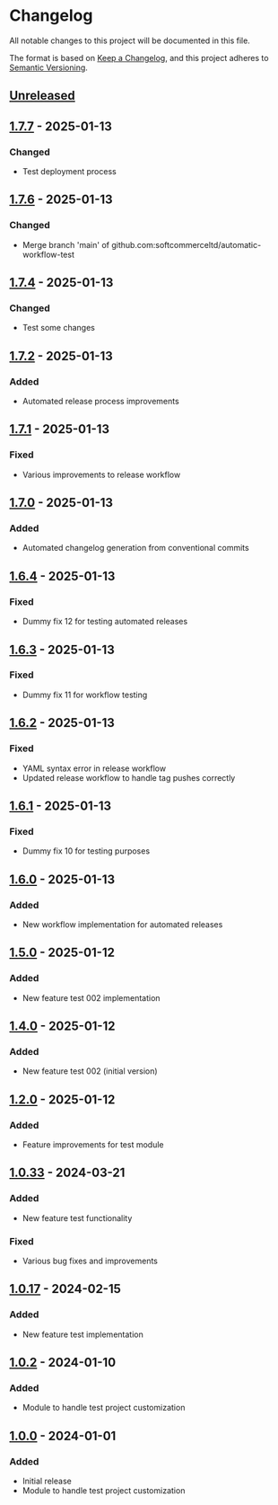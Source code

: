 # Changelog

All notable changes to this project will be documented in this file.

The format is based on [Keep a Changelog](https://keepachangelog.com/en/1.0.0/),
and this project adheres to [Semantic Versioning](https://semver.org/spec/v2.0.0.html).

## [Unreleased]

## [1.7.7] - 2025-01-13
### Changed
- Test deployment process

## [1.7.6] - 2025-01-13
### Changed
- Merge branch 'main' of github.com:softcommerceltd/automatic-workflow-test

## [1.7.4] - 2025-01-13
### Changed
- Test some changes

## [1.7.2] - 2025-01-13
### Added
- Automated release process improvements

## [1.7.1] - 2025-01-13
### Fixed
- Various improvements to release workflow

## [1.7.0] - 2025-01-13
### Added
- Automated changelog generation from conventional commits

## [1.6.4] - 2025-01-13
### Fixed
- Dummy fix 12 for testing automated releases

## [1.6.3] - 2025-01-13
### Fixed
- Dummy fix 11 for workflow testing

## [1.6.2] - 2025-01-13
### Fixed
- YAML syntax error in release workflow
- Updated release workflow to handle tag pushes correctly

## [1.6.1] - 2025-01-13
### Fixed
- Dummy fix 10 for testing purposes

## [1.6.0] - 2025-01-13
### Added
- New workflow implementation for automated releases

## [1.5.0] - 2025-01-12
### Added
- New feature test 002 implementation

## [1.4.0] - 2025-01-12
### Added
- New feature test 002 (initial version)

## [1.2.0] - 2025-01-12
### Added
- Feature improvements for test module

## [1.0.33] - 2024-03-21
### Added
- New feature test functionality
### Fixed
- Various bug fixes and improvements

## [1.0.17] - 2024-02-15
### Added
- New feature test implementation

## [1.0.2] - 2024-01-10
### Added
- Module to handle test project customization

## [1.0.0] - 2024-01-01
### Added
- Initial release
- Module to handle test project customization

[Unreleased]: https://github.com/softcommerceltd/automatic-workflow-test/compare/v1.7.7...HEAD
[1.7.7]: https://github.com/softcommerceltd/automatic-workflow-test/compare/v1.7.6...v1.7.7
[1.7.6]: https://github.com/softcommerceltd/automatic-workflow-test/compare/v1.7.4...v1.7.6
[1.7.4]: https://github.com/softcommerceltd/automatic-workflow-test/compare/v1.7.2...v1.7.4
[1.7.2]: https://github.com/softcommerceltd/automatic-workflow-test/compare/v1.7.1...v1.7.2
[1.7.1]: https://github.com/softcommerceltd/automatic-workflow-test/compare/v1.7.0...v1.7.1
[1.7.0]: https://github.com/softcommerceltd/automatic-workflow-test/compare/v1.6.4...v1.7.0
[1.6.4]: https://github.com/softcommerceltd/automatic-workflow-test/compare/v1.6.3...v1.6.4
[1.6.3]: https://github.com/softcommerceltd/automatic-workflow-test/compare/v1.6.2...v1.6.3
[1.6.2]: https://github.com/softcommerceltd/automatic-workflow-test/compare/v1.6.1...v1.6.2
[1.6.1]: https://github.com/softcommerceltd/automatic-workflow-test/compare/v1.6.0...v1.6.1
[1.6.0]: https://github.com/softcommerceltd/automatic-workflow-test/compare/v1.5.0...v1.6.0
[1.5.0]: https://github.com/softcommerceltd/automatic-workflow-test/compare/v1.4.0...v1.5.0
[1.4.0]: https://github.com/softcommerceltd/automatic-workflow-test/compare/v1.2.0...v1.4.0
[1.2.0]: https://github.com/softcommerceltd/automatic-workflow-test/compare/v1.0.33...v1.2.0
[1.0.33]: https://github.com/softcommerceltd/automatic-workflow-test/compare/v1.0.17...v1.0.33
[1.0.17]: https://github.com/softcommerceltd/automatic-workflow-test/compare/v1.0.2...v1.0.17
[1.0.2]: https://github.com/softcommerceltd/automatic-workflow-test/compare/v1.0.0...v1.0.2
[1.0.0]: https://github.com/softcommerceltd/automatic-workflow-test/releases/tag/v1.0.0